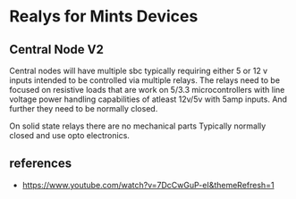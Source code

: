 # Realys for Mints Devices

## Central Node V2
Central nodes will have multiple sbc typically requiring either 5 or 12 v inputs intended to be controlled via multiple relays. The relays need to be focused on resistive loads that are work on 5/3.3 microcontrollers with line voltage power handling capabilities of atleast 12v/5v with 5amp inputs. And further they need to be normally closed.




On solid state relays there are no mechanical parts Typically normally closed and use opto electronics.

## references
- https://www.youtube.com/watch?v=7DcCwGuP-eI&themeRefresh=1

